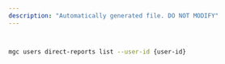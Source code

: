 ```yaml
---
description: "Automatically generated file. DO NOT MODIFY"
---
```


```bash


mgc users direct-reports list --user-id {user-id}

```